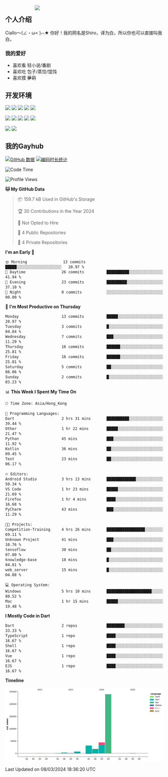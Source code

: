 <img align='right' src='https://img2.moeblog.vip/images/eCva.png' width='410px'>

## 个人介绍
Ciallo～(∠・ω< )⌒★ 你好！我的网名是Shiro，译为白，所以你也可以直接叫我白。

### 我的爱好

* 喜欢看 轻小说/番剧
* 喜欢吃 包子/蒸饺/馄饨
* 喜欢摸 ~~萝莉~~

## 开发环境
[![](https://img.shields.io/badge/Windows-11-blue?style=flat-square&logo=windows&logoColor=white)](https://www.microsoft.com/windows/get-windows-11)
[![](https://img.shields.io/badge/Macos-Sonoma-black?style=flat-square&logo=apple&logoColor=white)](https://www.apple.com/hk/en/macos/sonoma/)
[![](https://img.shields.io/badge/Debian-12-d0024d?style=flat-square&logo=debian&logoColor=white)](https://www.debian.org/)
[![](https://img.shields.io/badge/AlmaLinux-9-0f4266?style=flat-square&logo=almalinux&logoColor=white)](https://almalinux.org/)
[![](https://img.shields.io/badge/Windows%20Server-2012-blue?style=flat-square&logo=windows&logoColor=white)](https://www.microsoft.com/windows-server)

[![](https://img.shields.io/badge/Vivobook-PRO_16-f45a00?style=flat-square&logo=RepublicofGamers&logoColor=white)](https://www.asus.com.cn/laptops/for-creators/vivobook/vivobook-pro-16-oled-k6602/)
[![](https://img.shields.io/badge/Mac_Studio-M1_Max-black?style=flat-square&logo=apple&logoColor=white)](https://www.apple.com/hk/en/mac-studio/)
[![](https://img.shields.io/badge/Mi-MIX4-f45a00?style=flat-square&logo=xiaomi&logoColor=white)](https://www.mi.com/)
[![](https://img.shields.io/badge/SONY-WF1000XM4-f3c74a?style=flat-square)](https://www.sony.com.hk/zh/headphones/products/wf-1000xm4)
[![](https://img.shields.io/badge/Yubikey-5_NFC-9bc930?style=flat-square&logo=yubico&logoColor=9bc930)](https://www.yubico.com/hk/product/yubikey-5-nfc/)

[![](https://img.shields.io/badge/IDE-Visual_Studio_Code-blue?style=flat-square&logo=visual-studio-code&logoColor=white)](https://code.visualstudio.com/)
[![](https://img.shields.io/badge/IDE-JetBrains-black?style=flat-square&logo=jetbrains&logoColor=white)](https://code.visualstudio.com/)
## 我的Gayhub
[![GitHub 数据](https://github-readme-stats.vercel.app/api?username=verymoe)]()
[![编码时长统计](https://github-readme-stats.vercel.app/api/wakatime?username=shiro)]()

<!--START_SECTION:waka-->
![Code Time](http://img.shields.io/badge/Code%20Time-324%20hrs%2047%20mins-blue)

![Profile Views](http://img.shields.io/badge/Profile%20Views-0-blue)

**🐱 My GitHub Data** 

> 📦 159.7 kB Used in GitHub's Storage 
 > 
> 🏆 30 Contributions in the Year 2024
 > 
> 🚫 Not Opted to Hire
 > 
> 📜 4 Public Repositories 
 > 
> 🔑 4 Private Repositories 
 > 
**I'm an Early 🐤** 

```text
🌞 Morning                13 commits          █████░░░░░░░░░░░░░░░░░░░░   20.97 % 
🌆 Daytime                26 commits          ██████████░░░░░░░░░░░░░░░   41.94 % 
🌃 Evening                23 commits          █████████░░░░░░░░░░░░░░░░   37.10 % 
🌙 Night                  0 commits           ░░░░░░░░░░░░░░░░░░░░░░░░░   00.00 % 
```
📅 **I'm Most Productive on Thursday** 

```text
Monday                   13 commits          █████░░░░░░░░░░░░░░░░░░░░   20.97 % 
Tuesday                  3 commits           █░░░░░░░░░░░░░░░░░░░░░░░░   04.84 % 
Wednesday                7 commits           ███░░░░░░░░░░░░░░░░░░░░░░   11.29 % 
Thursday                 16 commits          ██████░░░░░░░░░░░░░░░░░░░   25.81 % 
Friday                   16 commits          ██████░░░░░░░░░░░░░░░░░░░   25.81 % 
Saturday                 5 commits           ██░░░░░░░░░░░░░░░░░░░░░░░   08.06 % 
Sunday                   2 commits           █░░░░░░░░░░░░░░░░░░░░░░░░   03.23 % 
```


📊 **This Week I Spent My Time On** 

```text
🕑︎ Time Zone: Asia/Hong_Kong

💬 Programming Languages: 
Dart                     2 hrs 31 mins       ██████████░░░░░░░░░░░░░░░   39.44 % 
Other                    1 hr 22 mins        █████░░░░░░░░░░░░░░░░░░░░   21.47 % 
Python                   45 mins             ███░░░░░░░░░░░░░░░░░░░░░░   11.92 % 
Kotlin                   36 mins             ██░░░░░░░░░░░░░░░░░░░░░░░   09.45 % 
Text                     23 mins             ██░░░░░░░░░░░░░░░░░░░░░░░   06.17 % 

🔥 Editors: 
Android Studio           3 hrs 13 mins       █████████████░░░░░░░░░░░░   50.34 % 
VS Code                  1 hr 23 mins        █████░░░░░░░░░░░░░░░░░░░░   21.69 % 
Firefox                  1 hr 4 mins         ████░░░░░░░░░░░░░░░░░░░░░   16.68 % 
PyCharm                  43 mins             ███░░░░░░░░░░░░░░░░░░░░░░   11.29 % 

🐱‍💻 Projects: 
Competition-Training     4 hrs 26 mins       █████████████████░░░░░░░░   69.11 % 
Unknown Project          41 mins             ███░░░░░░░░░░░░░░░░░░░░░░   10.76 % 
tensoflow                30 mins             ██░░░░░░░░░░░░░░░░░░░░░░░   07.80 % 
knowledge-base           18 mins             █░░░░░░░░░░░░░░░░░░░░░░░░   04.81 % 
web_server               15 mins             █░░░░░░░░░░░░░░░░░░░░░░░░   04.08 % 

💻 Operating System: 
Windows                  5 hrs 10 mins       ████████████████████░░░░░   80.52 % 
Mac                      1 hr 15 mins        █████░░░░░░░░░░░░░░░░░░░░   19.48 % 
```

**I Mostly Code in Dart** 

```text
Dart                     2 repos             ████████░░░░░░░░░░░░░░░░░   33.33 % 
TypeScript               1 repo              ████░░░░░░░░░░░░░░░░░░░░░   16.67 % 
Shell                    1 repo              ████░░░░░░░░░░░░░░░░░░░░░   16.67 % 
Vue                      1 repo              ████░░░░░░░░░░░░░░░░░░░░░   16.67 % 
EJS                      1 repo              ████░░░░░░░░░░░░░░░░░░░░░   16.67 % 
```



**Timeline**

![Lines of Code chart](https://raw.githubusercontent.com/verymoe/verymoe/main/assets/bar_graph.png)


 Last Updated on 08/03/2024 18:36:20 UTC
<!--END_SECTION:waka-->
